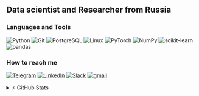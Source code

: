 ## Data scientist and Researcher from Russia

### Languages and Tools
![Python](https://img.shields.io/badge/-python-090909?style=for-the-badge&logo=python)
![Git](https://img.shields.io/badge/-git-090909?style=for-the-badge&logo=Git)
![PostgreSQL](https://img.shields.io/badge/-sql-090909?style=for-the-badge&logo=PostgreSQL)
![Linux](https://img.shields.io/badge/-linux-090909?style=for-the-badge&logo=Linux)
![PyTorch](https://img.shields.io/badge/-Pytorch-090909?style=for-the-badge&logo=pytorch)
![NumPy](https://img.shields.io/badge/-NumPy-090909?style=for-the-badge&logo=NumPy)
![scikit-learn](https://img.shields.io/badge/-scikitlearn-090909?style=for-the-badge&logo=scikitlearn)
![pandas](https://img.shields.io/badge/-pandas-090909?style=for-the-badge&logo=pandas)

### How to reach me
[![Telegram](https://img.shields.io/badge/-Telegram-090909?style=for-the-badge&logo=telegram)](https://t.me/qwertysobaka)
[![LinkedIn](https://img.shields.io/badge/-LinkedIn-090909?style=for-the-badge&logo=linkedin&logoColor=007BB6)](https://www.linkedin.com/in/mark-baushenko)
[![Slack](https://img.shields.io/badge/-slack-090909?style=for-the-badge&logo=slack)](https://opendatascience.slack.com/team/U010680TT8X)
[![gmail](https://img.shields.io/badge/-gmail-090909?style=for-the-badge&logo=gmail)](mailto:e0xextazy@gmail.com)

<details>
<summary>⚡ GitHub Stats</summary>

  [![Top Languages](https://github-readme-stats.vercel.app/api/top-langs/?username=e0xextazy)](https://github.com/e0xextazy)
  [![e0xextazy's github stats](https://github-readme-stats.vercel.app/api?username=e0xextazy&show_icons=true)](https://github.com/e0xextazy)

</details>
